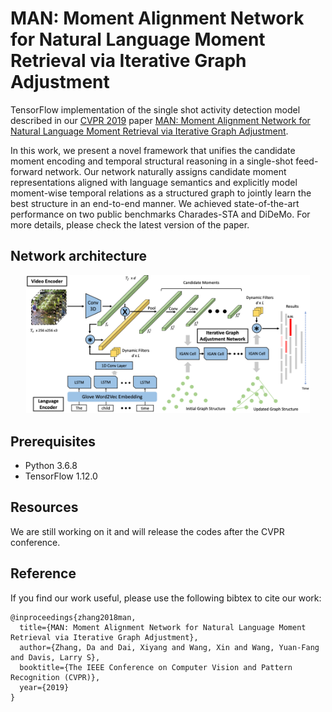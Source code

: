 # MAN: Moment Alignment Network for Natural Language Moment Retrieval via Iterative Graph Adjustment

TensorFlow implementation of the single shot activity detection model described in our [CVPR 2019](http://cvpr2019.thecvf.com/) paper [MAN: Moment Alignment Network for Natural Language Moment Retrieval via Iterative Graph Adjustment](https://arxiv.org/pdf/1812.00087.pdf).

In this work, we present a novel framework that unifies the candidate moment encoding and temporal structural reasoning in a single-shot feed-forward network. Our network naturally assigns candidate moment representations aligned with language semantics and explicitly model moment-wise temporal relations as a structured graph to jointly learn the best structure in an end-to-end manner. We achieved state-of-the-art performance on two public benchmarks Charades-STA and DiDeMo. For more details, please check the latest version of the paper.

## Network architecture

<p align="center"><img width="90%" src="imgs/man.png" />
  
## Prerequisites 
- Python 3.6.8
- TensorFlow 1.12.0

## Resources
We are still working on it and will release the codes after the CVPR conference.

## Reference
If you find our work useful, please use the following bibtex to cite our work:
```
@inproceedings{zhang2018man,
  title={MAN: Moment Alignment Network for Natural Language Moment Retrieval via Iterative Graph Adjustment},
  author={Zhang, Da and Dai, Xiyang and Wang, Xin and Wang, Yuan-Fang and Davis, Larry S},
  booktitle={The IEEE Conference on Computer Vision and Pattern Recognition (CVPR)},
  year={2019}
}
```
